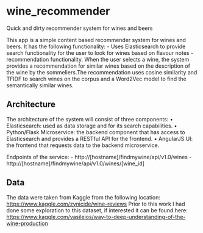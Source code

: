 # wine_recommender
Quick and dirty recommender system for wines and beers

This app is a simple content based recommender system for wines and beers. It has the following functionality:
	- Uses Elasticsearch to provide search functionality for the user to look for wines based on flavour notes
	- recommendation functionality. When the user selects a wine, the system provides a recommendation for similar wines based on the description of the wine by the sommeliers.The recommendation uses cosine similarity and TFIDF to search wines on the corpus and a Word2Vec model to find the semantically similar wines.


## Architecture
The architecture of the system will consist of three components:
    • Elasticsearch: used as data storage and for its search capabilities.
    • Python/Flask Microservice: the backend component that has access to Elasticsearch and provides a RESTful API for the frontend.
    • AngularJS UI: the frontend that requests data to the backend microservice.


Endpoints of the service:
	- http://[hostname]/findmywine/api/v1.0/wines
	- http://[hostname]/findmywine/api/v1.0/wines/[wine_id]



## Data
The data were taken from Kaggle from the following location: https://www.kaggle.com/zynicide/wine-reviews
Prior to this work I had done some exploration to this dataset, if interested it can be found here: https://www.kaggle.com/vasileios/way-to-deep-understanding-of-the-wine-production






